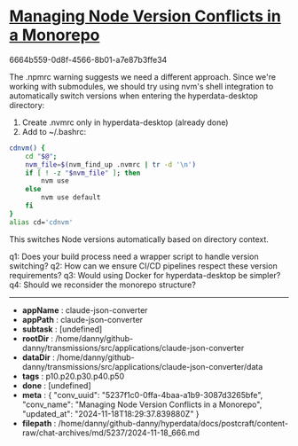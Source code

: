 # [Managing Node Version Conflicts in a Monorepo](https://claude.ai/chat/5237f1c0-0ffa-4baa-a1b9-3087d3265bfe)

6664b559-0d8f-4566-8b01-a7e87b3ffe34

 The .npmrc warning suggests we need a different approach. Since we're working with submodules, we should try using nvm's shell integration to automatically switch versions when entering the hyperdata-desktop directory:

1. Create .nvmrc only in hyperdata-desktop (already done)
2. Add to ~/.bashrc:
```bash
cdnvm() {
    cd "$@";
    nvm_file=$(nvm_find_up .nvmrc | tr -d '\n')
    if [ ! -z "$nvm_file" ]; then
        nvm use
    else 
        nvm use default
    fi
}
alias cd='cdnvm'
```

This switches Node versions automatically based on directory context.

q1: Does your build process need a wrapper script to handle version switching?
q2: How can we ensure CI/CD pipelines respect these version requirements?
q3: Would using Docker for hyperdata-desktop be simpler?
q4: Should we reconsider the monorepo structure?

---

* **appName** : claude-json-converter
* **appPath** : claude-json-converter
* **subtask** : [undefined]
* **rootDir** : /home/danny/github-danny/transmissions/src/applications/claude-json-converter
* **dataDir** : /home/danny/github-danny/transmissions/src/applications/claude-json-converter/data
* **tags** : p10.p20.p30.p40.p50
* **done** : [undefined]
* **meta** : {
  "conv_uuid": "5237f1c0-0ffa-4baa-a1b9-3087d3265bfe",
  "conv_name": "Managing Node Version Conflicts in a Monorepo",
  "updated_at": "2024-11-18T18:29:37.839880Z"
}
* **filepath** : /home/danny/github-danny/hyperdata/docs/postcraft/content-raw/chat-archives/md/5237/2024-11-18_666.md